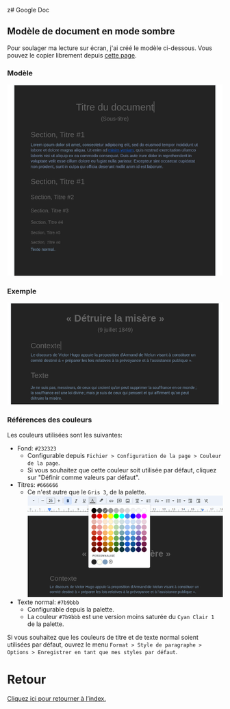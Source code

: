 z# Google Doc

## Modèle de document en mode sombre
Pour soulager ma lecture sur écran, j'ai créé le modèle ci-dessous. Vous pouvez le copier librement depuis [cette page](https://docs.google.com/document/d/1p7zmmEuRnwjPx2q9UjMgHolxJdEXOa-jvPR0P1smqZA/edit?usp=sharing).

### Modèle
[![Modèle Google Doc](img/gdoc-template-sombre.png)](https://docs.google.com/document/d/1p7zmmEuRnwjPx2q9UjMgHolxJdEXOa-jvPR0P1smqZA/edit?usp=sharing)

### Exemple
![Discours de Victor Hugo en mode sombre](img/hugo-doc-sombre.png)

### Références des couleurs
Les couleurs utilisées sont les suivantes:
* Fond: `#232323`
  * Configurable depuis `Fichier > Configuration de la page > Couleur de la page`.
  * Si vous souhaitez que cette couleur soit utilisée par défaut, cliquez sur "Définir comme valeurs par défaut".
* Titres: `#666666`
  * Ce n'est autre que le `Gris 3`, de la palette.
![Palette Google Doc](img/gdoc-palette.png)
* Texte normal: `#7b9bbb`
  * Configurable depuis la palette.
  * La couleur `#7b9bbb` est une version moins saturée du `Cyan Clair 1` de la palette.

Si vous souhaitez que les couleurs de titre et de texte normal soient utilisées par défaut, ouvrez le menu `Format > Style de paragraphe > Options > Enregistrer en tant que mes styles par défaut`.

# Retour
[Cliquez ici pour retourner à l’index.](index)
